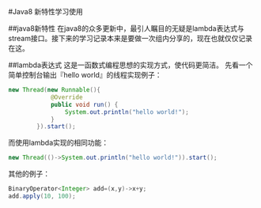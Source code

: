 #Java8 新特性学习使用

##java8新特性
在java8的众多更新中，最引人瞩目的无疑是lambda表达式与stream接口。接下来的学习记录本来是要做一次组内分享的，现在也就仅仅记录在这。

##lambda表达式
这是一函数式编程思想的实现方式，使代码更简洁。
先看一个简单控制台输出『hello world』的线程实现例子：
```java
new Thread(new Runnable(){
            @Override
            public void run() {
                System.out.println("hello world!");
            }
        }).start();
```
而使用lambda实现的相同功能：
```java
new Thread(()->System.out.println("hello world!")).start();
```
其他的例子：
```java
BinaryOperator<Integer> add=(x,y)->x+y;
add.apply(10, 100);
```
